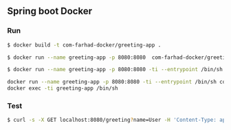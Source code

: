## Spring boot Docker

### Run

```sh
$ docker build -t com-farhad-docker/greeting-app .
```

```sh
$ docker run --name greeting-app -p 8080:8080  com-farhad-docker/greeting-app
```


```sh
$ docker run --name greeting-app -p 8080:8080 -ti --entrypoint /bin/sh com-farhad-docker/greeting-app
```

```sh
docker run --name greeting-app -p 8080:8080 -ti --entrypoint /bin/sh com-farhad-docker/greeting-app
docker exec -ti greeting-app /bin/sh
```

### Test

```sh
$ curl -s -X GET localhost:8080/greeting?name=User -H 'Content-Type: application/json'; echo
```
